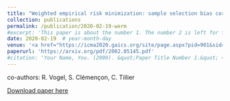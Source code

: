 ```yaml
---
title: "Weighted empirical risk minimization: sample selection bias correction based on importance sampling"
collection: publications
permalink: /publication/2020-02-19-werm
#excerpt: 'This paper is about the number 1. The number 2 is left for future work.'
date: 2020-02-19  # year-month-day
venue: '<a href="https://icma2020.gaics.org/site/page.aspx?pid=901&sid=1328&lang=en">ICMA 2020</a>'
paperurl: 'https://arxiv.org/pdf/2002.05145.pdf'
#citation: 'Your Name, You. (2009). &quot;Paper Title Number 1.&quot; <i>Journal 1</i>. 1(1).'
---
```

co-authors: R. Vogel, S. Clémençon, C. Tillier

[Download paper here](https://arxiv.org/pdf/2002.05145.pdf)
